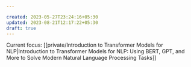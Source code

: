 ```yaml
---

created: 2023-05-27T23:24:16+05:30
updated: 2023-08-21T12:17:22+05:30
draft: true
---
```


Current focus: [[private/Introduction to Transformer Models for NLP|Introduction to Transformer Models for NLP: Using BERT, GPT, and More to Solve Modern Natural Language Processing Tasks]]


